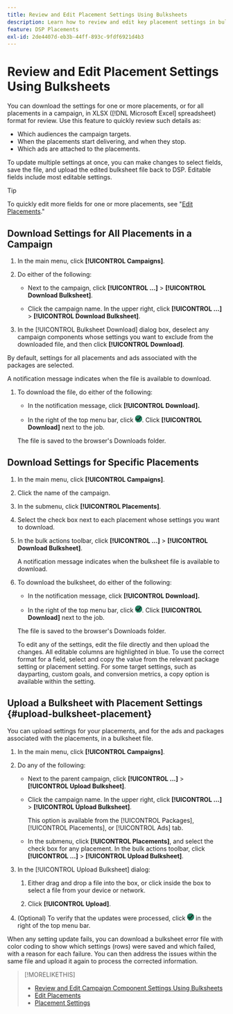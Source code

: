 ```yaml
---
title: Review and Edit Placement Settings Using Bulksheets
description: Learn how to review and edit key placement settings in bulk using spreadsheets.
feature: DSP Placements
exl-id: 2de4407d-eb3b-44ff-893c-9fdf6921d4b3
---
```

# Review and Edit Placement Settings Using Bulksheets

You can download the settings for one or more placements, or for all placements in a campaign, in XLSX ([!DNL Microsoft Excel] spreadsheet) format for review. Use this feature to quickly review such details as:

* Which audiences the campaign targets.
* When the placements start delivering, and when they stop.
* Which ads are attached to the placements.

To update multiple settings at once, you can make changes to select fields, save the file, and upload the edited bulksheet file back to DSP. Editable fields include most editable settings.

>[!TIP]
>
>To quickly edit more fields for one or more placements, see "[Edit Placements](/help/dsp/campaign-management/placements/placement-edit.md)."

## Download Settings for All Placements in a Campaign

1. In the main menu, click **[!UICONTROL Campaigns]**.

1. Do either of the following:
  
   * Next to the campaign, click **[!UICONTROL ...]** > **[!UICONTROL Download Bulksheet]**.
   
   * Click the campaign name. In the upper right, click **[!UICONTROL ...]** > **[!UICONTROL Download Bulksheet]**.

1. In the [!UICONTROL Bulksheet Download] dialog box, deselect any campaign components whose settings you want to exclude from the downloaded file, and then click **[!UICONTROL Download]**.

  By default, settings for all placements and ads associated with the packages are selected.
  
  A notification message indicates when the file is available to download.

1. To download the file, do either of the following:

    * In the notification message, click **[!UICONTROL Download].**

    * In the right of the top menu bar, click ![Jobs](/help/dsp/assets/downloads.png). Click **[!UICONTROL Download]** next to the job.

    The file is saved to the browser's Downloads folder.<!-- See "[Placement Columns in Downloaded/Uploaded Spreadsheets](#qa-sheet-columns)" for a list of the included columns. -->

## Download Settings for Specific Placements

1. In the main menu, click **[!UICONTROL Campaigns]**.

1. Click the name of the campaign.

1. In the submenu, click **[!UICONTROL Placements]**.

1. Select the check box next to each placement whose settings you want to download.

1. In the bulk actions toolbar, click **[!UICONTROL ...]** > **[!UICONTROL Download Bulksheet]**.

    A notification message indicates when the bulksheet file is available to download.

1. To download the bulksheet, do either of the following:

    * In the notification message, click **[!UICONTROL Download].**

    * In the right of the top menu bar, click ![Jobs](/help/dsp/assets/downloads.png). Click **[!UICONTROL Download]** next to the job.

    The file is saved to the browser's Downloads folder.<!-- See "[Placement Columns in Downloaded/Uploaded Spreadsheets](#qa-sheet-columns)" for a list of the included columns. -->

    To edit any of the settings, edit the file directly and then upload the changes.  All editable columns are highlighted in blue. To use the correct format for a field, select and copy the value from the relevant package setting or placement setting. For some target settings, such as dayparting, custom goals, and conversion metrics, a copy option is available within the setting.

## Upload a Bulksheet with Placement Settings {#upload-bulksheet-placement}

You can upload settings for your placements, and for the ads and packages associated with the placements, in a bulksheet file.

1. In the main menu, click **[!UICONTROL Campaigns]**.

1. Do any of the following:
  
   * Next to the parent campaign, click **[!UICONTROL ...]** > **[!UICONTROL Upload Bulksheet]**.
   
   * Click the campaign name. In the upper right, click **[!UICONTROL ...]** > **[!UICONTROL Upload Bulksheet]**.

     This option is available from the [!UICONTROL Packages], [!UICONTROL Placements], or [!UICONTROL Ads] tab.
   
   * In the submenu, click **[!UICONTROL Placements]**, and select the check box for any placement. In the bulk actions toolbar, click **[!UICONTROL ...]** > **[!UICONTROL Upload Bulksheet]**.

1. In the [!UICONTROL Upload Bulksheet] dialog:

    1. Either drag and drop a file into the box, or click inside the box to select a file from your device or network.

    1. Click **[!UICONTROL Upload]**.

1. (Optional) To verify that the updates were processed, click ![Jobs](/help/dsp/assets/downloads.png) in the right of the top menu bar.

  When any setting update fails, you can download a bulksheet error file with color coding to show which settings (rows) were saved and which failed, with a reason for each failure. You can then address the issues within the same file and upload it again to process the corrected information.

<!--
## Placement Setting Columns in Downloaded/Uploaded Bulksheets{#qa-sheet-columns}

>[!TIP]
>
> In a downloaded bulksheet, all editable columns are highlighted in blue.

### [!UICONTROL Placements] Sheet

| Section | Column | Description | Editable? |
|---------|--------|-------------|-----------|
| [!UICONTROL Basic] | [!UICONTROL Placement ID] | The numeric ID of the placement. | &mdash; |
| [!UICONTROL Basic] | [!UICONTROL Placement Name] | The name of the placement. | Yes |
| [!UICONTROL Basic] | [!UICONTROL Labels] | Any applied labels, for reporting. | &mdash; |
| [!UICONTROL Basic] | [!UICONTROL Edit Link] | A link to open the placement in Edit mode. | &mdash; |
| [!UICONTROL Basic] | [!UICONTROL Status] | The placement status: *[!UICONTROL active]* or *[!UICONTROL inactive]*. | Yes |
| [!UICONTROL Basic] | [!UICONTROL Placement Type] | The placement type. | &mdash; |
| [!UICONTROL Basic] | [!UICONTROL Package Name] | The name of the parent package, when applicable. | &mdash; |
| [!UICONTROL Goals] | [!UICONTROL Start Date] | The start date of the placement. | &mdash; |
| [!UICONTROL Goals] | [!UICONTROL End Date] | The end date of the placement. | &mdash; |
| [!UICONTROL Goals] | [!UICONTROL Day parting] | Whether dayparting is *[!UICONTROL ON]* or *[!UICONTROL OFF]*.<br><b>Note:</b> To check the actual dayparting schedule, open the placement settings in DSP. | &mdash; |
| [!UICONTROL Goals] | [!UICONTROL Budget] | The placement budget, if there is one. | Yes |
| [!UICONTROL Goals] | [!UICONTROL Budget Interval] | The budget interval: <i[!UICONTROL >Daily]*, *[!UICONTROL Weekly]*, *[!UICONTROL Monthly]*, or *[!UICONTROL All Time]*. | Yes |
| [!UICONTROL Goals] | [!UICONTROL Optimization Goal] | The objective of the package. | &mdash; |
| [!UICONTROL Goals] | [!UICONTROL Optimization Target] | The target value of the goal. | &mdash; |
| [!UICONTROL Goals] | [!UICONTROL Pace on] | Whether the placement is pacing towards the *[!UICONTROL Budget]* or *[!UICONTROL Impressions]*. | &mdash; |
| [!UICONTROL Goals] | [!UICONTROL Max Bid] | The maximum bid for the placement. | Yes |
| [!UICONTROL Goals] | [!UICONTROL Flight Pacing] | The flight pacing strategy for the placement: *[!UICONTROL Even]*, *[!UICONTROL slightly ahead]*, *[!UICONTROL frontload]*, or *[!UICONTROL aggressive frontload]*. | Yes |
| [!UICONTROL Goals] | [!UICONTROL Intraday Pacing] | The intraday pacing strategy for the placement: *[!UICONTROL Even]* or *[!UICONTROL ASAP]*. | Yes |
| [!UICONTROL Goals] | [!UICONTROL Pre-Bid Filters] | Any pre-bid filter criteria to be applied. | &mdash; |
| [!UICONTROL Goals] | [!UICONTROL Bidding Rules] | Whether bidding rules (deprecated) are *[!UICONTROL ON]* or *[!UICONTROL OFF]*. | &mdash; |
| [!UICONTROL Goals] | [!UICONTROL Frequency Cap] | The primary frequency cap for the placement during the specified [!UICONTROL Frequency Cap Interval]. | Yes |
| [!UICONTROL Goals] | [!UICONTROL Frequency Cap Interval] | The interval for the primary frequency cap: *[!UICONTROL Day]*, *[!UICONTROL Week]*, or *[!UICONTROL Month]*. | Yes |
| [!UICONTROL Goals] | [!UICONTROL Secondary Frequency Cap] | The secondary frequency cap for the placement during the specified [!UICONTROL Secondary Frequency Cap Interval] | Yes |
| [!UICONTROL Goals] | [!UICONTROL Secondary Frequency Cap Interval] | The type of interval for the secondary frequency cap: *[!UICONTROL Week]*, *[!UICONTROL Day]*, *[!UICONTROL Hour]*, or *[!UICONTROL Minute]*. The applicable number of weeks, days, hours, or minutes is indicated by the [!UICONTROL Secondary Frequency Cap Interval Value]. | Yes |
| [!UICONTROL Goals] | [!UICONTROL Secondary Frequency Cap Interval Value] | The number of weeks, days, hours, or minutes for which the [!UICONTROL Secondary Frequency Cap] applies. For example, if the secondary cap is three impressions per six hours, then the value here would be `6`. | Yes |
| [!UICONTROL Audience Location] | [!UICONTROL Audience Location - Included #] | The number of targeted geographical locations, *[!UICONTROL All]*, or *[!UICONTROL None]*. | &mdash; |
| [!UICONTROL Audience Location] | [!UICONTROL Audience Location - Included] | The targeted geographical locations, separated by semi-colons,or *[!UICONTROL All Locations]*. | &mdash; |
| [!UICONTROL Audience Location] | [!UICONTROL Audience Location - Excluded #] | The number of excluded geographical locations or *[!UICONTROL None]*. | &mdash; |
| [!UICONTROL Audience Location] | [!UICONTROL Audience Location - Excluded] | The excluded geographical locations, separated by semi-colons,  or *[!UICONTROL None]*. | &mdash; |
| [!UICONTROL Inventory] | [!UICONTROL Public Inventory - Included #] | The number of targeted public inventory deals, if any are specified, *[!UICONTROL All]*, or *[!UICONTROL None]*. | &mdash; |
| [!UICONTROL Inventory] | [!UICONTROL Public Inventory - Excluded #] | The number of excluded public inventory deals, if any are specified, or *[!UICONTROL None]*. | &mdash; |
| [!UICONTROL Inventory] | [!UICONTROL Private Inventory - Included #] | The number of targeted private inventory deals, if any are specified, *[!UICONTROL All]*, or *[!UICONTROL None]*. | &mdash; |
| [!UICONTROL Inventory] | [!UICONTROL Private Inventory - Excluded #] | The number of excluded private inventory deals, if any are specified, or *[!UICONTROL None]*. | &mdash; |
| [!UICONTROL Inventory] | [!UICONTROL On Demand Inventory - Included #] | The number of targeted [!UICONTROL On-Demand Inventory] deals, if any are specified, *[!UICONTROL All]*, or *[!UICONTROL None]*. | &mdash; |
| [!UICONTROL Inventory] | [!UICONTROL On Demand Inventory - Excluded #] | The number of excluded On-Demand Inventory deals, if any are specified, or *[!UICONTROL None]*. | &mdash; |
| [!UICONTROL Sites] | [!UICONTROL Traffic Type] | The targeted type of traffic: *[!UICONTROL Website]* and/or *[!UICONTROL Apps]* | &mdash; |
| [!UICONTROL Sites] | [!UICONTROL Site Tier] | The quality of the sites to target: *[!UICONTROL Tier 1]*, *[!UICONTROL Tier 2]*, *[!UICONTROL Tier 3]*, or *[!UICONTROL All Sites]*. | &mdash; |
| [!UICONTROL Sites] | [!UICONTROL Categories - Included #] | The number of targeted site categories, if any are specified, or *[!UICONTROL All]*. | &mdash; |
| [!UICONTROL Sites] | [!UICONTROL Categories - Excluded #] | The number of excluded site categories, if any are specified, or *[!UICONTROL All]*. | &mdash; |
| [!UICONTROL Sites] | [!UICONTROL Excluded Sites] | The excluded sites, if any are specified, or *[!UICONTROL None]*. | &mdash; |
| [!UICONTROL Sites] | [!UICONTROL Language] | The targeted site languages. | &mdash; |
| [!UICONTROL Sites] | [!UICONTROL Allow unscreened sites] | (Standard display placements only) Whether or not to allow ad delivery on non-audited sites: *[!UICONTROL ON]* or *[!UICONTROL OFF]*. When the placement targets private inventory, this option may deliver ads on blocked sites. | &mdash; |
| [!UICONTROL Sites] | [!UICONTROL Targeted Sites] | The number of targeted sites, if any are specified, or *[!UICONTROL None]*. | &mdash; |
| [!UICONTROL Audience Targeting] | [!UICONTROL Audience - Included] | The targeted audiences, if any are specified, or *[!UICONTROL None]*. | &mdash; |
| [!UICONTROL Audience Targeting] | [!UICONTROL Audience - Excluded] | The excluded audiences, if any are specified, or *[!UICONTROL None]*. | &mdash; |
| [!UICONTROL Audience Targeting] | [!UICONTROL Demographic booster] | Whether or not [!DNL Comscore] demographic segments are enabled for the placement (and other placements in the campaign): *[!UICONTROL ON]* or *[!UICONTROL OFF]*. This feature may be enabled only for campaigns for which the [!DNL Audience Verification] feature is enabled for [!DNL Nielsen] and/or [!DNL Comscore].  It incurs additional fees.  | &mdash; |
| [!UICONTROL Audience Targeting] | [!UICONTROL Extend across screens] | Whether or not to extend the ad targeting across devices: *[!UICONTROL ON]* or *[!UICONTROL OFF]*. Cross-device targeting extends your targeting across all of a person's known device, per the device graph specified in the campaign settings. | &mdash; |
| [!UICONTROL Audience Targeting] | [!UICONTROL Topic Targeting] - Included # | The number of targeted topic codes, if any are specified, or *[!UICONTROL All]*.   | &mdash; |
| [!UICONTROL Audience Targeting] | [!UICONTROL Topic Targeting - Excluded #] | The number of excluded topic codes, if any are specified, or *[!UICONTROL None]*. | &mdash; |
| [!UICONTROL Audience Targeting] | [!UICONTROL Device Targeting - Included #] | The number of targeted device targets, if any are specified, or *[!UICONTROL All]*. | &mdash; |
| [!UICONTROL Audience Targeting] | [!UICONTROL Device Targeting - Excluded #] | The number of excluded device targets, if any are specified, or *[!UICONTROL None]*. | &mdash; |
| [!UICONTROL Audience Targeting] | [!UICONTROL ISP Targeting - Included #] | The number of targeted ISP providers, if any are specified, or *[!UICONTROL All]/i>. | &mdash; |
| [!UICONTROL Audience Targeting] | [!UICONTROL ISP Targeting - Excluded #] | The number of excluded ISP providers, if any are specified, or *[!UICONTROL None]*. | &mdash; |
| [!UICONTROL Brand Safety] | [!UICONTROL Brand Safety - Contextual Filtering #] | The number of brand safety filters applied, if any are specified, or *[!UICONTROL None]*. | &mdash; |
| [!UICONTROL Brand Safety] | [!UICONTROL Brand Safety - Pre-Bid Fraud blocking #] | The number of pre-bid fraud blocking filters applied, if any are specified, or *[!UICONTROL None]*. | &mdash; |
| [!UICONTROL Brand Safety] | [!UICONTROL Brand Safety - Pre-Bid Viewability #] | The number of pre-bid viewability filters applied, if any are specified, or *[!UICONTROL None]*. | &mdash; |
| [!UICONTROL Brand Safety] | [!UICONTROL Site Safety Block] | Whether or not Site Safety Block is enabled: *[!UICONTROL ON]* or *[!UICONTROL OFF]*.[Whether or not the advertiser-level setting Enable Site Safety Block is enabled: *ON* or *OFF*.I don't see this option at the placement level. Should there be one?] | &mdash; |
| [!UICONTROL Tracking] | [!UICONTROL Tracking Pixels #] | The number of third-party  event-tracking pixels attached to the placement, or *[!UICONTROL None]*.| &mdash; |
| [!UICONTROL Tracking] | [!UICONTROL Conversion Pixels #] | The number of conversion tracking pixels attached to the placement, or *[!UICONTROL None]*. | &mdash; |
| [!UICONTROL Tracking] | [!UICONTROL 3rd-party fees] | A static, third-party fee rate to be tracked as a non-billable cost per 1000 impressions, if applicable. | &mdash; |
| [!UICONTROL Ads] | [!UICONTROL # of Ads Attached] | The number of ads attached to the placement, if any are attached, or *[!UICONTROL None]*. | &mdash; |
| [!UICONTROL Ads] | [!UICONTROL Ad Names] | The names of any ads attached to the placement, or *[!UICONTROL None]*. | &mdash; |
| [!UICONTROL Ads] | [!UICONTROL Attached Ad ID] | The unique DSP-generated Ad IDs of any ads attached to the placement, separated by semi-colons. To download a list of ad names and associated Ad IDs from the [!UICONTROL Ads] view, create a custom view that includes the [!UICONTROL Ad ID] metric, and then [export the data](/help/dsp/campaign-management/reports/campaign-export-data.md). | Yes |

### [!UICONTROL Placement_AdSchedules] Sheet

| [!UICONTROL Placement ID] | The numeric ID of the placement. | &mdash; |
| [!UICONTROL Placement Name] | The name of the placement. | &mdash; |
| [!UICONTROL Ad ID] | The numeric ID of the ad. | &mdash; |
| [!UICONTROL Ad Name] | The name of the ad. | Yes |
| [!UICONTROL Start Date] | The start date of the ad. | &mdash; |
| [!UICONTROL End Date] | The end date of the ad. | &mdash; |
| [!UICONTROL Adobe Ad Approval Status] | The status of the Advertising DSP approval process, such as *Approved* or *Incomplete*. | &mdash; |
| [!UICONTROL Flight 1 Start Date] - [!UICONTROL Flight 12 Start Date] | The start date for a specific flight. | Yes |
| [!UICONTROL Flight 1 End Date] - [!UICONTROL Flight 12 End Date] | The end date for a specific flight. | Yes |
| [!UICONTROL Flight 1 Weight] - [!UICONTROL Flight 12 Weight] | How to rotate a specific ad for a specific flight:  *Even* to rotate the ad evenly, or a relative weight by which to rotate the ad, as a percentage (such as `40` for 40%); the total weights for all ads in the flight must equal 100. | Yes |

### [!UICONTROL Placement_BidMultipliers] Sheet

*Available in campaign-level bulksheets only*

| Section | Column | Description | Editable? |
|---------|--------|-------------|-----------|
| [!UICONTROL Basic] | [!UICONTROL Placement ID] | The numeric ID of the placement. | &mdash; |
| [!UICONTROL Basic] | [!UICONTROL Placement Name] | The name of the placement. | &mdash; |
| [!UICONTROL Geo] | [!UICONTROL Country] | The bid multiplier and the name of the country, separated with a comma. Each target is followed by a semi-colon (;). | &mdash; |
| [!UICONTROL Geo] | [!UICONTROL State] | The bid multiplier and the name of the state. Each target is followed by a semi-colon (;). | &mdash; |
| [!UICONTROL Geo] | [!UICONTROL City] | The bid multiplier and the name of the city, separated with a comma. Each target is followed by a semi-colon (;). | &mdash; |
| [!UICONTROL Geo] | [!UICONTROL DMA] | (U.S. locations only) The bid multiplier and the designated market area, separated with a comma. Each target is followed by a semi-colon (;). | &mdash; |
| [!UICONTROL Geo] | [!UICONTROL Postal code] | The bid multiplier and the postal code, separated with a comma. Each target is followed by a semi-colon (;). | &mdash; |
| [!UICONTROL Inventory] | [!UICONTROL Public Inventory Source] | The bid multiplier and the public inventory source, separated with a comma. Each target is followed by a semi-colon (;). | &mdash; |
| [!UICONTROL Inventory] | [!UICONTROL Public Inventory Feed] | The bid multiplier and the public inventory feed, separated with a comma. Each target is followed by a semi-colon (;). | &mdash; |
| [!UICONTROL Inventory] | [!UICONTROL OnDemand Inventory Source] | The bid multiplier and the OnDemand inventory source, separated with a comma. Each target is followed by a semi-colon (;). | &mdash; |
| [!UICONTROL Inventory] | [!UICONTROL OnDemand Inventory Feed] | The bid multiplier and the OnDemand inventory feed, separated with a comma. Each target is followed by a semi-colon (;). | &mdash; |
| [!UICONTROL Sites/Apps] | [!UICONTROL Domains] | The bid multiplier and the domains, separated with a comma. Each target is followed by a semi-colon (;). | &mdash; |
| [!UICONTROL Sites/Apps] | [!UICONTROL Category] | The bid multiplier and the site/app category, separated with a comma. Each target is followed by a semi-colon (;). | &mdash; |
| [!UICONTROL Audience] | [!UICONTROL Daypart] | The bid multiplier and the daypart interval, separated with a comma. Each target is followed by a semi-colon (;). | &mdash; |
| [!UICONTROL Audience] | [!UICONTROL Topics - Comscore] | The bid multiplier and the [!DNL Comscore] topics, separated with a comma. Each target is followed by a semi-colon (;). | &mdash; |
| [!UICONTROL Brand Safety] | [!UICONTROL Ads.txt] | The bid multiplier and the level of [Ads.txt](https://iabtechlab.com/ads-txt-about/) pre-bid filtering to use, separated with a comma. Each target is followed by a semi-colon (;). | &mdash; |

-->

<!-- LOTS MORE THAN I HAD ORIGINALLY DOCUMENTED -- BELOW ARE THE LAST, BUT NOT ALL:

| Brand Safety | Brand Safety - Contextual Filtering # |  |  |
| Brand Safety | Brand Safety - Pre-Bid Fraud blocking # |  |  |
| Brand Safety | Brand Safety - Pre-Bid Viewability # |  |  |
| Brand Safety | Site Safety Block |  |  |
| Tracking | Tracking Pixels # |  |  |
| Tracking | Conversion Pixels # |  |  |
| Tracking | 3rd-party fees |  |  |
| # of Ads Attached |  |  |
| Ads |  Ad Names |  |  |
| Ads | Attached Ad ID |  |  |
| Environment | Environment |  |  |
-->

<!-- 
Check on Brand Safety - Contextual Filtering # with new DV feature/fct change.
-->

>[!MORELIKETHIS]
>
>* [Review and Edit Campaign Component Settings Using Bulksheets](/help/dsp/campaign-management/campaign-components-review-edit.md)
>* [Edit Placements](/help/dsp/campaign-management/placements/placement-edit.md)
>* [Placement Settings](/help/dsp/campaign-management/placements/placement-settings.md)
